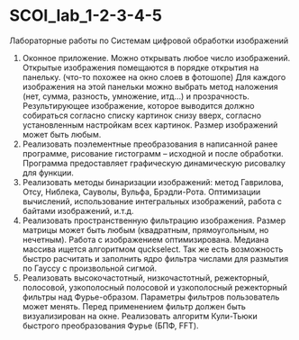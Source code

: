 # SCOI_lab_1-2-3-4-5
Лабораторные работы по Системам цифровой обработки изображений

1. Оконное приложение. Можно открывать любое число изображений. Открытые
изображения помещаются в порядке открытия на панельку. (что-то похожее на окно слоев
в фотошопе) Для каждого изображения на этой панельки можно выбрать метод наложения
(нет, сумма, разность, умножение, итд…) и прозрачность. Результирующее изображение,
которое выводится должно собираться согласно списку картинок снизу вверх, согласно
установленным настройкам всех картинок. Размер изображений может быть любым.
2. Реализовать поэлементные преобразования в написанной ранее программе, рисование гистограмм – исходной и после обработки. Программа предоставляет графическую динамическую рисовалку для функции.
3. Реализовать методы бинаризации изображений: метод Гаврилова, Отсу, Ниблека, Сауволы, Вульфа, Брэдли-Рота. Оптимизации вычислений, использование интегральных изображений, работа с байтами изображений, и.т.д.
4. Реализовать пространственную фильтрацию изображения. Размер матрицы может быть любым (квадратным, прямоугольным, но нечетным). Работа с изображением оптимизирована. Медиана массива ищется алгоритмом quckselect. Так же есть возможность быстро расчитать и заполнить ядро фильтра числами для размытия по Гауссу с произвольной сигмой.
5. Реализовать высокочастотный, низкочастотный, режекторный, полосовой, узкополосный полосовой и узкополосный режекторный фильтры над Фурье-образом. Параметры фильтров пользователь может менять. Перед применением фильтр должен быть визуализирован на окне. Реализовать алгоритм Кули-Тьюки быстрого преобразования Фурье (БПФ, FFT).
